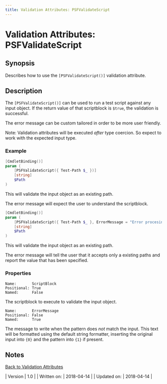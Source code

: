 ```yaml
---
title: Validation Attributes: PSFValidateScript
---
```

# Validation Attributes: PSFValidateScript
## Synopsis

Describes how to use the `[PSFValidateScript()]` validation attribute.

## Description

The `[PSFValidateScript()]` can be used to run a test script against any input object. If the return value of that scriptblock is `$true`, the validation is successful.

The error message can be custom tailored in order to be more user friendly.

Note: Validation attributes will be executed _after_ type coercion. So expect to work with the expected input type.

### Example
```powershell
[CmdletBinding()]
param (
    [PSFValidateScript({ Test-Path $_ })]
	[string]
	$Path
)
```
This will validate the input object as an existing path.

The error message will expect the user to understand the scriptblock.

```powershell
[CmdletBinding()]
param (
    [PSFValidateScript({ Test-Path $_ }, ErrorMessage = "Error procesing {0} - the path must exist")]
	[string]
	$Path
)
```
This will validate the input object as an existing path.

The error message will tell the user that it accepts only a existing paths and report the value that has been specified.
### Properties

```
Name:       ScriptBlock
Positional: True
Named:      False
```
The scriptblock to execute to validate the input object.

```
Name:       ErrorMessage
Positional: False
Named:      True
```
The message to write when the pattern does _not_ match the input. This text will be formatted using the default string formatter, inserting the original input into `{0}` and the pattern into `{1}` if present.

## Notes
[Back to Validation Attributes](http://psframework.org/documentation/documents/psframework/validation-attributes.html)

| Version | 1.0 |
| Written on: | 2018-04-14 |
| Updated on: | 2018-04-14 |
